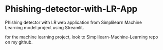 # Phishing-detector-with-LR-App

Phishing detector with LR web application from Simplilearn Machine Learning model project using Streamlit.

for the machine learning project, look to Simplilearn-Machine-Learning repo on my github.
